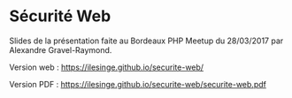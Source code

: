 # Sécurité Web

Slides de la présentation faite au Bordeaux PHP Meetup du 28/03/2017 par Alexandre Gravel-Raymond.

Version web : https://ilesinge.github.io/securite-web/

Version PDF : https://ilesinge.github.io/securite-web/securite-web.pdf
